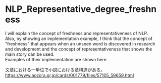 # NLP_Representative_degree_freshness
I will explain the concept of freshness and representativeness of NLP.<br> Also, by showing an implementation example, I think that the concept of "freshness" that appears when an unseen word is discovered in research and development and the concept of representativeness that shows the main story can be used. <br> <bold>Examples of their implementation are shown here.</bold>

文章における一単位で小説における章構造がある。
https://www.aozora.gr.jp/cards/001779/files/57105_59659.html
